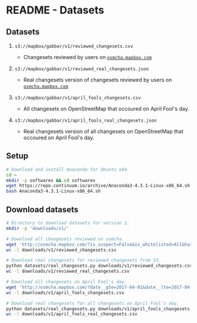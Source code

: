 # README - Datasets


## Datasets

1. `s3://mapbox/gabbar/v1/reviewed_changesets.csv`
    - Changesets reviewed by users on [`osmcha.mapbox.com`](https://osmcha.mapbox.com/)

2. `s3://mapbox/gabbar/v1/reviewed_real_changesets.json`
    - Real changesets version of changesets reviewed by users on [`osmcha.mapbox.com`](https://osmcha.mapbox.com/)

3. `s3://mapbox/gabbar/v1/april_fools_changesets.csv`
    - All changesets on OpenStreetMap that occoured on April Fool's day.

4. `s3://mapbox/gabbar/v1/april_fools_real_changesets.json`
    - Real changesets version of all changesets on OpenStreetMap that occoured on April Fool's day.


## Setup

```sh
# Download and install Anaconda for Ubuntu x64.
cd ~
mkdir -p softwares && cd softwares
wget https://repo.continuum.io/archive/Anaconda3-4.3.1-Linux-x86_64.sh
bash Anaconda3-4.3.1-Linux-x86_64.sh
```


## Download datasets

```sh
# Directory to download datasets for version 1.
mkdir -p 'downloads/v1/'

# Download all changesets reviewed on osmcha.
wget 'http://osmcha.mapbox.com/?is_suspect=False&is_whitelisted=All&harmful=None&checked=True&all_reason=True&sort=-date&render_csv=True' -O downloads/v1/reviewed_changesets.csv
wc -l downloads/v1/reviewed_changesets.csv

# Download real changesets for reviewed changesets from S3.
python datasets/real_changesets.py downloads/v1/reviewed_changesets.csv > downloads/v1/reviewed_real_changesets.csv
wc -l downloads/v1/reviewed_real_changesets.csv

# Download all changesets on April Fool's day.
wget 'http://osmcha.mapbox.com/?date__gte=2017-04-01&date__lte=2017-04-02&is_suspect=False&is_whitelisted=All&checked=All&all_reason=True&render_csv=True' -O downloads/v1/april_fools_changesets.csv
wc -l downloads/v1/april_fools_changesets.csv

# Download real changesets for all changesets on April Fool's day.
python datasets/real_changesets.py downloads/v1/april_fools_changesets.csv > downloads/v1/april_fools_real_changesets.csv
wc -l downloads/v1/april_fools_real_changesets.csv

```
